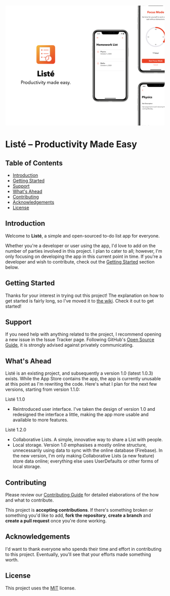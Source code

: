 <p align="center">
  <img src="https://raw.githubusercontent.com/arashnrim/Liste/main/liste.jpeg">
</p>

# Listé – Productivity Made Easy

## Table of Contents
- [Introduction](#introduction)
- [Getting Started](#getting-started)
- [Support](#support)
- [What's Ahead](#whats-ahead)
- [Contributing](#contributing)
- [Acknowledgements](#acknowledgements)
- [License](#license)

## Introduction
Welcome to **Listé**, a simple and open-sourced to-do list app for everyone.

Whether you're a developer or user using the app, I'd love to add on the number of parties involved in this project. I plan to cater to all; however, I'm only focusing on developing the app in this current point in time. If you're a developer and wish to contribute, check out the [Getting Started](#getting-started) section below.

## Getting Started
Thanks for your interest in trying out this project! The explanation on how to get started is fairly long, so I've moved it to [the wiki](https://github.com/arashnrim/Liste/wiki/Building-List%C3%A9). Check it out to get started!

## Support
If you need help with anything related to the project, I recommend opening a new issue in the Issue Tracker page. Following GitHub's [Open Source Guide](https://www.opensource.guide), it is strongly advised against privately communicating.

## What's Ahead
Listé is an existing project, and subsequently a version 1.0 (latest 1.0.3) exists. While the App Store contains the app, the app is currently unusable at this point as I'm rewriting the code. Here's what I plan for the next few versions, starting from version 1.1.0:

Listé 1.1.0
- Reintroduced user interface. I've taken the design of version 1.0 and redesigned the interface a little, making the app more usable and available to more features.

Listé 1.2.0
- Collaborative Lists. A simple, innovative way to share a List with people.
- Local storage. Version 1.0 emphasises a mostly online structure, unnecessarily using data to sync with the online database (Firebase). In the new version, I'm only making Collaborative Lists (a new feature) store data online; everything else uses UserDefaults or other forms of local storage.

## Contributing
Please review our [Contributing Guide](CONTRIBUTING.md) for detailed elaborations of the how and what to contribute.

This project is **accepting contributions**. If there's something broken or something you'd like to add, **fork the repository**, **create a branch** and **create a pull request** once you're done working.

## Acknowledgements
I'd want to thank everyone who spends their time and effort in contributing to this project. Eventually, you'll see that your efforts made something worth.

## License
This project uses the [MIT](https://spdx.org/licenses/MIT.html) license.
